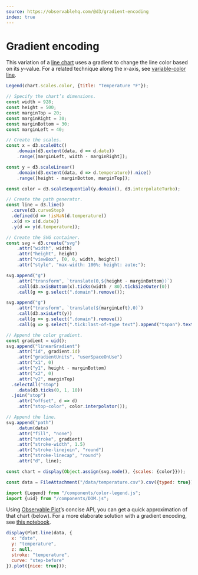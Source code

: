 ```yaml
---
source: https://observablehq.com/@d3/gradient-encoding
index: true
---
```


# Gradient encoding

This variation of a [line chart](/d3/line-chart) uses a gradient to change the line color based on its _y_-value. For a related technique along the _x_-axis, see [variable-color line](/d3/variable-color-line).

```js
Legend(chart.scales.color, {title: "Temperature °F"});
```

```js echo
// Specify the chart’s dimensions.
const width = 928;
const height = 500;
const marginTop = 20;
const marginRight = 30;
const marginBottom = 30;
const marginLeft = 40;

// Create the scales.
const x = d3.scaleUtc()
    .domain(d3.extent(data, d => d.date))
    .range([marginLeft, width - marginRight]);

const y = d3.scaleLinear()
    .domain(d3.extent(data, d => d.temperature)).nice()
    .range([height - marginBottom, marginTop]);

const color = d3.scaleSequential(y.domain(), d3.interpolateTurbo);

// Create the path generator.
const line = d3.line()
  .curve(d3.curveStep)
  .defined(d => !isNaN(d.temperature))
  .x(d => x(d.date))
  .y(d => y(d.temperature));

// Create the SVG container.
const svg = d3.create("svg")
    .attr("width", width)
    .attr("height", height)
    .attr("viewBox", [0, 0, width, height])
    .attr("style", "max-width: 100%; height: auto;");

svg.append("g")
    .attr("transform", `translate(0,${height - marginBottom})`)
    .call(d3.axisBottom(x).ticks(width / 80).tickSizeOuter(0))
    .call(g => g.select(".domain").remove());

svg.append("g")
    .attr("transform", `translate(${marginLeft},0)`)
    .call(d3.axisLeft(y))
    .call(g => g.select(".domain").remove())
    .call(g => g.select(".tick:last-of-type text").append("tspan").text("°F"));

// Append the color gradient.
const gradient = uid();
svg.append("linearGradient")
    .attr("id", gradient.id)
    .attr("gradientUnits", "userSpaceOnUse")
    .attr("x1", 0)
    .attr("y1", height - marginBottom)
    .attr("x2", 0)
    .attr("y2", marginTop)
  .selectAll("stop")
    .data(d3.ticks(0, 1, 10))
  .join("stop")
    .attr("offset", d => d)
    .attr("stop-color", color.interpolator());

// Append the line.
svg.append("path")
    .datum(data)
    .attr("fill", "none")
    .attr("stroke", gradient)
    .attr("stroke-width", 1.5)
    .attr("stroke-linejoin", "round")
    .attr("stroke-linecap", "round")
    .attr("d", line);

const chart = display(Object.assign(svg.node(), {scales: {color}}));
```

```js echo
const data = FileAttachment("/data/temperature.csv").csv({typed: true});
```

```js echo
import {Legend} from "/components/color-legend.js";
import {uid} from "/components/DOM.js";
```

Using [Observable Plot](/plot/)’s concise API, you can get a quick approximation of that chart (below). For a more elaborate solution with a gradient encoding, see [this notebook](https://observablehq.com/@observablehq/plot-gradient-encoding?intent=fork).

```js echo
display(Plot.line(data, {
  x: "date",
  y: "temperature",
  z: null,
  stroke: "temperature",
  curve: "step-before"
}).plot({nice: true}));
```
